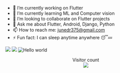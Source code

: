 
- 🔭 I’m currently working on Flutter
- 🌱 I’m currently learning ML and Computer vision
- 👯 I’m looking to collaborate on Flutter projects
- 💬 Ask me about Flutter, Android, Django, Python
- 📫 How to reach me: junedr375@gmail.com
- ⚡ Fun fact: I can sleep anytime anywhere 😴💤


<img src="https://github-readme-stats.vercel.app/api?username=junedr375&show_icons=true&title_color=00ff00&icon_color=bb2acf&text_color=daf7dc&bg_color=151515">
<img src="https://github-readme-stats.vercel.app/api/top-langs/?username=junedr375&hide=javascript,html)](https://github.com/anuraghazra/github-readme-stats">
<img src="https://raw.githubusercontent.com/junedr375/junedr375/master/resources/banner.png" alt="Hello world">

<p align="center"> 
  Visitor count<br>
  <img src="https://profile-counter.glitch.me/junedr375/count.svg" />
</p>
